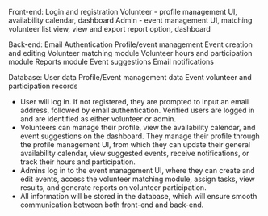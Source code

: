 Front-end:
Login and registration
Volunteer - profile management UI, availability calendar, dashboard
Admin - event management UI, matching volunteer list view, view and export report option, dashboard

Back-end:
Email Authentication
Profile/event management 
Event creation and editing
Volunteer matching module
Volunteer hours and participation module
Reports module
Event suggestions
Email notifications

Database:
User data
Profile/Event management data
Event volunteer and participation records

- User will log in. If not registered, they are prompted to input an email address, followed by email authentication. Verified users are logged in and are identified as either volunteer or admin.
- Volunteers can manage their profile, view the availability calendar, and event suggestions on the dashboard. They manage their profile through the profile management UI, from which they can update their general availability calendar, view suggested events, receive notifications, or track their hours and participation.
- Admins log in to the event management UI, where they can create and edit events, access the volunteer matching module, assign tasks, view results, and generate reports on volunteer participation.
- All information will be stored in the database, which will ensure smooth communication between both front-end and back-end.
